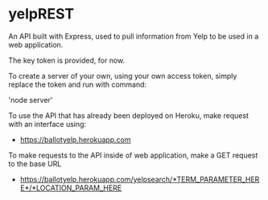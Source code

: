 # yelpREST
An API built with Express, used to pull information from Yelp to be used in a web application.

The key token is provided, for now.

To create a server of your own, using your own access token, simply replace the token and run with command:

'node server'

To use the API that has already been deployed on Heroku, make request with an interface using: 

  - https://ballotyelp.herokuapp.com
  
To make requests to the API inside of web application, make a GET request to the base URL

  - https://ballotyelp.herokuapp.com/yelpsearch/*TERM_PARAMETER_HERE*/*LOCATION_PARAM_HERE
